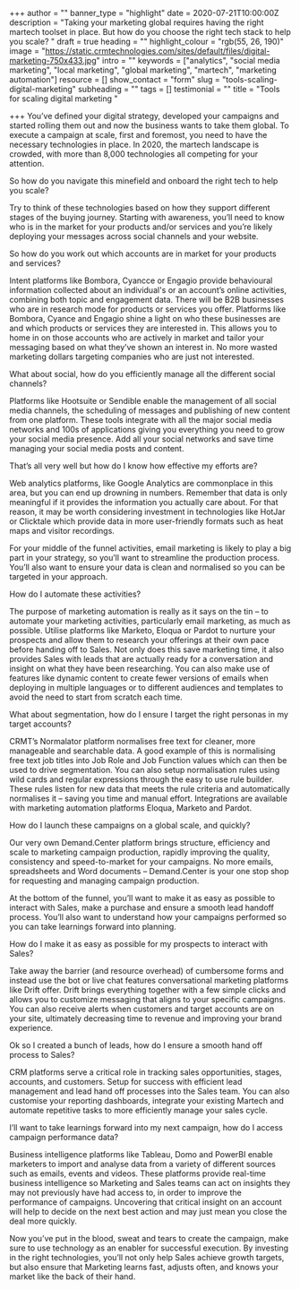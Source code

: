 +++
author = ""
banner_type = "highlight"
date = 2020-07-21T10:00:00Z
description = "Taking your marketing global requires having the right martech toolset in place. But how do you choose the right tech stack to help you scale? "
draft = true
heading = ""
highlight_colour = "rgb(55, 26, 190)"
image = "https://static.crmtechnologies.com/sites/default/files/digital-marketing-750x433.jpg"
intro = ""
keywords = ["analytics", "social media marketing", "local marketing", "global marketing", "martech", "marketing automation"]
resource = []
show_contact = "form"
slug = "tools-scaling-digital-marketing"
subheading = ""
tags = []
testimonial = ""
title = "Tools for scaling digital marketing "

+++
You’ve defined your digital strategy, developed your campaigns and started rolling them out and now the business wants to take them global. To execute a campaign at scale, first and foremost, you need to have the necessary technologies in place. In 2020, the martech landscape is crowded, with more than 8,000 technologies all competing for your attention.

So how do you navigate this minefield and onboard the right tech to help you scale?

Try to think of these technologies based on how they support different stages of the buying journey. Starting with awareness, you’ll need to know who is in the market for your products and/or services and you’re likely deploying your messages across social channels and your website.

So how do you work out which accounts are in market for your products and services?

Intent platforms like Bombora, Cyancce or Engagio provide behavioural information collected about an individual's or an account’s online activities, combining both topic and engagement data. There will be B2B businesses who are in research mode for products or services you offer. Platforms like Bombora, Cyance and Engagio shine a light on who these businesses are and which products or services they are interested in. This allows you to home in on those accounts who are actively in market and tailor your messaging based on what they’ve shown an interest in. No more wasted marketing dollars targeting companies who are just not interested.

What about social, how do you efficiently manage all the different social channels?

Platforms like Hootsuite or Sendible enable the management of all social media channels, the scheduling of messages and publishing of new content from one platform. These tools integrate with all the major social media networks and 100s of applications giving you everything you need to grow your social media presence. Add all your social networks and save time managing your social media posts and content.

That’s all very well but how do I know how effective my efforts are?

Web analytics platforms, like Google Analytics are commonplace in this area, but you can end up drowning in numbers. Remember that data is only meaningful if it provides the information you actually care about. For that reason, it may be worth considering investment in technologies like HotJar or Clicktale which provide data in more user-friendly formats such as heat maps and visitor recordings.

For your middle of the funnel activities, email marketing is likely to play a big part in your strategy, so you’ll want to streamline the production process. You’ll also want to ensure your data is clean and normalised so you can be targeted in your approach.

How do I automate these activities?

The purpose of marketing automation is really as it says on the tin – to automate your marketing activities, particularly email marketing, as much as possible. Utilise platforms like Marketo, Eloqua or Pardot to nurture your prospects and allow them to research your offerings at their own pace before handing off to Sales. Not only does this save marketing time, it also provides Sales with leads that are actually ready for a conversation and insight on what they have been researching. You can also make use of features like dynamic content to create fewer versions of emails when deploying in multiple languages or to different audiences and templates to avoid the need to start from scratch each time.

What about segmentation, how do I ensure I target the right personas in my target accounts?

CRMT’s Normalator platform normalises free text for cleaner, more manageable and searchable data. A good example of this is normalising free text job titles into Job Role and Job Function values which can then be used to drive segmentation. You can also setup normalisation rules using wild cards and regular expressions through the easy to use rule builder. These rules listen for new data that meets the rule criteria and automatically normalises it – saving you time and manual effort. Integrations are available with marketing automation platforms Eloqua, Marketo and Pardot.

How do I launch these campaigns on a global scale, and quickly?

Our very own Demand.Center platform brings structure, efficiency and scale to marketing campaign production, rapidly improving the quality, consistency and speed-to-market for your campaigns. No more emails, spreadsheets and Word documents – Demand.Center is your one stop shop for requesting and managing campaign production.

At the bottom of the funnel, you’ll want to make it as easy as possible to interact with Sales, make a purchase and ensure a smooth lead handoff process. You’ll also want to understand how your campaigns performed so you can take learnings forward into planning.

How do I make it as easy as possible for my prospects to interact with Sales?

Take away the barrier (and resource overhead) of cumbersome forms and instead use the bot or live chat features conversational marketing platforms like Drift offer. Drift brings everything together with a few simple clicks and allows you to customize messaging that aligns to your specific campaigns. You can also receive alerts when customers and target accounts are on your site, ultimately decreasing time to revenue and improving your brand experience.

Ok so I created a bunch of leads, how do I ensure a smooth hand off process to Sales?

CRM platforms serve a critical role in tracking sales opportunities, stages, accounts, and customers. Setup for success with efficient lead management and lead hand off processes into the Sales team. You can also customise your reporting dashboards, integrate your existing Martech and automate repetitive tasks to more efficiently manage your sales cycle.

I’ll want to take learnings forward into my next campaign, how do I access campaign performance data?

Business intelligence platforms like Tableau, Domo and PowerBI enable marketers to import and analyse data from a variety of different sources such as emails, events and videos. These platforms provide real-time business intelligence so Marketing and Sales teams can act on insights they may not previously have had access to, in order to improve the performance of campaigns. Uncovering that critical insight on an account will help to decide on the next best action and may just mean you close the deal more quickly.

Now you’ve put in the blood, sweat and tears to create the campaign, make sure to use technology as an enabler for successful execution. By investing in the right technologies, you’ll not only help Sales achieve growth targets, but also ensure that Marketing learns fast, adjusts often, and knows your market like the back of their hand.
